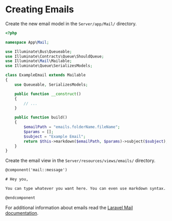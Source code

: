 # Creating Emails

Create the new email model in the `Server/app/Mail/` directory.

```php
<?php

namespace App\Mail;

use Illuminate\Bus\Queueable;
use Illuminate\Contracts\Queue\ShouldQueue;
use Illuminate\Mail\Mailable;
use Illuminate\Queue\SerializesModels;

class ExampleEmail extends Mailable
{
    use Queueable, SerializesModels;

    public function __construct()
    {
        // ...
    }

    public function build()
    {
        $emailPath = "emails.folderName.fileName";
        $params = [];
        $subject = "Example Email";
        return $this->markdown($emailPath, $params)->subject($subject);
    }
}
```

Create the email view in the `Server/resources/views/emails/` directory.

```html
@component('mail::message')

# Hey you,

You can type whatever you want here. You can even use markdown syntax.

@endcomponent
```

For additional information about emails read the [Laravel Mail documentation](https://laravel.com/docs/8.x/mail).